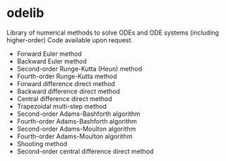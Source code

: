 # odelib
Library of numerical methods to solve ODEs and ODE systems (including higher-order)
Code available upon request.

- Forward Euler method
- Backward Euler method
- Second-order Runge-Kutta (Heun) method
- Fourth-order Runge-Kutta method
- Forward difference direct method
- Backward difference direct method
- Central difference direct method
- Trapezoidal multi-step method
- Second-order Adams-Bashforth algorithm
- Fourth-order Adams-Bashforth algorithm
- Second-order Adams-Moulton algorithm
- Fourth-order Adams-Moulton algorithm
- Shooting method
- Second-order central difference direct method
